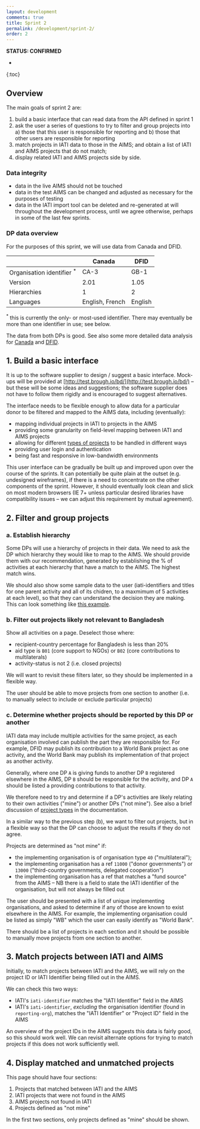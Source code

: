 ```yaml
---
layout: development
comments: true
title: Sprint 2
permalink: /development/sprint-2/
order: 2
---
```


**STATUS: CONFIRMED**

* 
{:toc}

## Overview

The main goals of sprint 2 are:

1. build a basic interface that can read data from the API defined in sprint 1
2. ask the user a series of questions to try to filter and group projects into a) those that this user is responsible for reporting and b) those that other users are responsible for reporting
3. match projects in IATI data to those in the AIMS; and obtain a list of IATI and AIMS projects that do not match;
4. display related IATI and AIMS projects side by side.

### Data integrity

* data in the live AIMS should not be touched
* data in the test AIMS can be changed and adjusted as necessary for the purposes of testing
* data in the IATI import tool can be deleted and re-generated at will throughout the development process, until we agree otherwise, perhaps in some of the last few sprints.

### DP data overview

For the purposes of this sprint, we will use data from Canada and DFID.

|  | Canada | DFID |
| ------ | ------ | ---- |
| Organisation identifier <sup>*</sup> | CA-3 | GB-1 |
| Version | 2.01 | 1.05 |
| Hierarchies | 1 | 2 |
| Languages | English, French | English |

<sup>*</sup> this is currently the only- or most-used identifier. There may eventually be more than one identifier in use; see below.

The data from both DPs is good. See also some more detailed data analysis for [Canada](/data/canada/) and [DFID](/data/dfid/).

## 1. Build a basic interface

It is up to the software supplier to design / suggest a basic interface. Mock-ups will be provided at [http://test.brough.io/bd/](http://test.brough.io/bd/) &ndash; but these will be some ideas and suggestions; the software supplier does not have to follow them rigidly and is encouraged to suggest alternatives.

The interface needs to be flexible enough to allow data for a particular donor to be filtered and mapped to the AIMS data, including (eventually):

* mapping individual projects in IATI to projects in the AIMS
* providing some granularity on field-level mapping between IATI and AIMS projects
* allowing for different [types of projects](/documentation/project-types/) to be handled in different ways
* providing user login and authentication
* being fast and responsive in low-bandwidth environments

This user interface can be gradually be built up and improved upon over the course of the sprints. It can potentially be quite plain at the outset (e.g. undesigned wireframes), if there is a need to concentrate on the other components of the sprint. However, it should eventually look clean and slick on most modern browsers (IE 7+ unless particular desired libraries have compatibility issues &ndash; we can adjust this requirement by mutual agreement).

## 2. Filter and group projects

### a. Establish hierarchy

Some DPs will use a hierarchy of projects in their data. We need to ask the DP which hierarchy they would like to map to the AIMS. We should provide them with our recommendation, generated by establishing the % of activities at each hierarchy that have a match to the AIMS. The highest match wins. 

We should also show some sample data to the user (iati-identifiers and titles for one parent activity and all of its chidren, to a maxmimum of 5 activities at each level), so that they can understand the decision they are making. This can look something like [this example](/documentation/hierarchies/#understanding-hierarchies-in-iati).

### b. Filter out projects likely not relevant to Bangladesh

Show all activities on a page. Deselect those where:

* recipient-country percentage for Bangladesh is less than 20%
* aid type is `B01` (core support to NGOs) or `B02` (core contributions to multilaterals)
* activity-status is not 2 (i.e. closed projects)

We will want to revisit these filters later, so they should be implemented in a flexible way.

The user should be able to move projects from one section to another (i.e. to manually select to include or exclude particular projects)

### c. Determine whether projects should be reported by this DP or another

IATI data may include multiple activities for the same project, as each organisation involved can publish the part they are responsible for. For example, DFID may publish its contribution to a World Bank project as one activity, and the World Bank may publish its implementation of that project as another activity.

Generally, where one DP `A` is giving funds to another DP `B` registered elsewhere in the AIMS, DP `B` should be responsible for the activity, and DP `A` should be listed a providing contributions to that activity.

We therefore need to try and determine if a DP's activities are likely relating to their own activities ("mine") or another DPs ("not mine"). See also a brief discussion of [project types](/documentation/project-types/) in the documentation.

In a similar way to the previous step (b), we want to filter out projects, but in a flexible way so that the DP can choose to adjust the results if they do not agree.

Projects are determined as "not mine" if:

* the implementing organisation is of organisation type `40` ("multilateral");
* the implementing organisation has a ref `11000` ("donor governments") or `13000` ("third-country governments, delegated cooperation")
* the implementing organisation has a ref that matches a "fund source" from the AIMS &ndash; NB there is a field to state the IATI identifier of the organisation, but will not always be filled out

The user should be presented with a list of unique implementing organisations, and asked to determine if any of those are known to exist elsewhere in the AIMS. For example, the implementing organisation could be listed as simply "WB" which the user can easily identify as "World Bank".

There should be a list of projects in each section and it should be possible to manually move projects from one section to another.

## 3. Match projects between IATI and AIMS

Initially, to match projects between IATI and the AIMS, we will rely on the project ID or IATI Identifier being filled out in the AIMS.

We can check this two ways:

* IATI's `iati-identifier` matches the "IATI Identifier" field in the AIMS
* IATI's `iati-identifier`, *excluding* the organisation identifier (found in `reporting-org`), matches the "IATI Identifier" or "Project ID" field in the AIMS

An overview of the project IDs in the AIMS suggests this data is fairly good, so this should work well. We can revisit alternate options for trying to match projects if this does not work sufficiently well.

## 4. Display matched and unmatched projects

This page should have four sections:

1. Projects that matched between IATI and the AIMS
2. IATI projects that were not found in the AIMS
3. AIMS projects not found in IATI
4. Projects defined as "not mine"

In the first two sections, only projects defined as "mine" should be shown.
